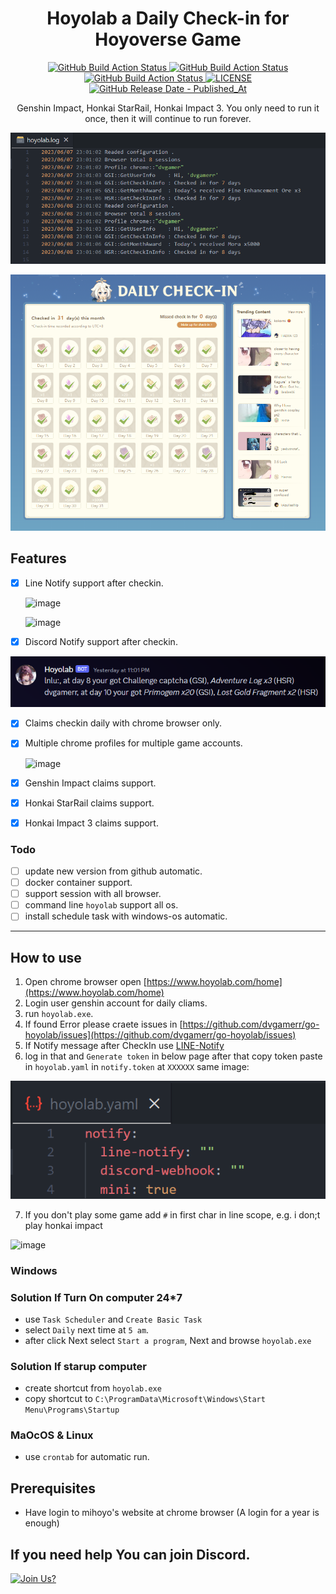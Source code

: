 <div align="center">
  <h1>Hoyolab a Daily Check-in for Hoyoverse Game</h1>
  <p>
    <a href="https://github.com/dvgamerr/go-hoyolab/actions/workflows/build.yml">
      <img src="https://img.shields.io/github/actions/workflow/status/dvgamerr/go-hoyolab/build.yml?label=Build&amp;style=flat-square" alt="GitHub Build Action Status">
    </a>
    <a href="https://github.com/dvgamerr/go-hoyolab/actions/workflows/codeql.yml">
      <img src="https://img.shields.io/github/actions/workflow/status/dvgamerr/go-hoyolab/codeql.yml?label=CodeQL&amp;style=flat-square" alt="GitHub Build Action Status">
    </a>
    <a href="https://github.com/dvgamerr/go-hoyolab/actions/workflows/review.yml">
      <img src="https://img.shields.io/github/actions/workflow/status/dvgamerr/go-hoyolab/review.yml?label=Dependency&amp;style=flat-square" alt="GitHub Build Action Status">
    </a>
    <a href="LICENSE.md">
      <img src="https://img.shields.io/github/license/dvgamerr/go-hoyolab?style=flat-square" alt="LICENSE">
    </a>
    <a href="https://github.com/dvgamerr/go-hoyolab/releases/latest">
      <img src="https://img.shields.io/github/release-date/dvgamerr/go-hoyolab?style=flat-square" alt="GitHub Release Date - Published_At">
    </a>
  </p>
  <p>Genshin Impact, Honkai StarRail, Honkai Impact 3. You only need to run it once, then it will continue to run forever.</p>
</div>

![example.png](./docs/example-logs.png)

![checkin.png](./docs/checkin.png)

## Features


- [x] Line Notify support after checkin.

  ![image](https://github.com/dvgamerr/go-hoyolab/assets/10203425/0cbdb857-f866-4813-8420-03c2ce73688e)

  ![image](https://github.com/dvgamerr/go-hoyolab/assets/10203425/133f8fcd-d301-471f-92a7-6e88874ff851)

- [x] Discord Notify support after checkin.

![checkin.png](./docs/example-notify.png)

- [x] Claims checkin daily with chrome browser only.
- [x] Multiple chrome profiles for multiple game accounts.

  ![image](https://github.com/dvgamerr/go-hoyolab/assets/10203425/1c75dc54-e787-4831-94a0-047f1aef7e1a)
  
- [x] Genshin Impact claims support.
- [x] Honkai StarRail claims support.
- [x] Honkai Impact 3 claims support.

### Todo
- [ ] update new version from github automatic.
- [ ] docker container support.
- [ ] support session with all browser.
- [ ] command line `hoyolab` support all os.
- [ ] install schedule task with windows-os automatic.

---

## How to use
1. Open chrome browser open [https://www.hoyolab.com/home](https://www.hoyolab.com/home)
2. Login user genshin account for daily cliams.
3. run `hoyolab.exe`.
4. If found Error please craete issues in [https://github.com/dvgamerr/go-hoyolab/issues](https://github.com/dvgamerr/go-hoyolab/issues)
5. If Notify message after CheckIn use [LINE-Notify](https://notify-bot.line.me/my/)
6. log in that and `Generate token` in below page after that copy token paste in `hoyolab.yaml` in `notify.token` at `XXXXXX` same image:
 
 ![image](./docs/example-token.png)
  
7. If you don't play some game add `#` in first char in line scope, e.g. i don;t play honkai impact 

  ![image](https://github.com/dvgamerr/go-hoyolab/assets/10203425/7ab44d88-31cf-4919-ab5a-e7c4da5beedf)



### Windows
### Solution If Turn On computer 24*7
- use `Task Scheduler` and `Create Basic Task`
- select `Daily` next time at `5 am`.
- after click Next select `Start a program`, Next and browse `hoyolab.exe`

### Solution If starup computer 
- create shortcut from `hoyolab.exe`
- copy shortcut to `C:\ProgramData\Microsoft\Windows\Start Menu\Programs\Startup`

### MaOcOS & Linux
- use `crontab` for automatic run.

## Prerequisites
- Have login to mihoyo's website at chrome browser (A login for a year is enough)

## If you need help You can join Discord.

[![Join Us?](https://discordapp.com/api/guilds/475720106471849996/widget.png?style=banner2)](https://discord.gg/QDccF497Mw)
